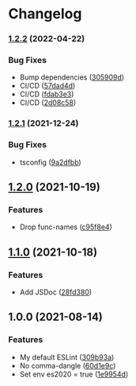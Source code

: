 # Changelog

### [1.2.2](https://github.com/mauriciolauffer/eslint-config-mlauffer-nodejs/compare/v1.2.1...v1.2.2) (2022-04-22)


### Bug Fixes

* Bump dependencies ([305909d](https://github.com/mauriciolauffer/eslint-config-mlauffer-nodejs/commit/305909d750bc83a4b0d31d5e5e72e9028478cad3))
* CI/CD ([57dad4d](https://github.com/mauriciolauffer/eslint-config-mlauffer-nodejs/commit/57dad4d8bb9bc84a97aa23e38afca875db0b8253))
* CI/CD ([fdab3e3](https://github.com/mauriciolauffer/eslint-config-mlauffer-nodejs/commit/fdab3e397cb06518b1ea0ba60efae9355bfab348))
* CI/CD ([2d08c58](https://github.com/mauriciolauffer/eslint-config-mlauffer-nodejs/commit/2d08c58fa4f1878587af64444dffb9248dd5862b))

### [1.2.1](https://www.github.com/mauriciolauffer/eslint-config-mlauffer-nodejs/compare/v1.2.0...v1.2.1) (2021-12-24)


### Bug Fixes

* tsconfig ([9a2dfbb](https://www.github.com/mauriciolauffer/eslint-config-mlauffer-nodejs/commit/9a2dfbbfa23bf4738bb78e2346e0079b62c865eb))

## [1.2.0](https://www.github.com/mauriciolauffer/eslint-config-mlauffer-nodejs/compare/v1.1.0...v1.2.0) (2021-10-19)


### Features

* Drop func-names ([c95f8e4](https://www.github.com/mauriciolauffer/eslint-config-mlauffer-nodejs/commit/c95f8e4e03a30a78a118e978d146abc8cd949ee1))

## [1.1.0](https://www.github.com/mauriciolauffer/eslint-config-mlauffer-nodejs/compare/v1.0.0...v1.1.0) (2021-10-18)


### Features

* Add JSDoc ([28fd380](https://www.github.com/mauriciolauffer/eslint-config-mlauffer-nodejs/commit/28fd3800cdcd9905930175c1ff505f39d7c53f14))

## 1.0.0 (2021-08-14)


### Features

* My default ESLint ([309b93a](https://www.github.com/mauriciolauffer/eslint-config-mlauffer-nodejs/commit/309b93aeefd8e8f838e21789d84b09995f74889d))
* No comma-dangle ([60d1e9c](https://www.github.com/mauriciolauffer/eslint-config-mlauffer-nodejs/commit/60d1e9c5d80a6c2a7fd4874fd154ad92ec07f9f3))
* Set env es2020 = true ([1e9954d](https://www.github.com/mauriciolauffer/eslint-config-mlauffer-nodejs/commit/1e9954d90f610430c479fa337ba4609bfd0fddcf))
